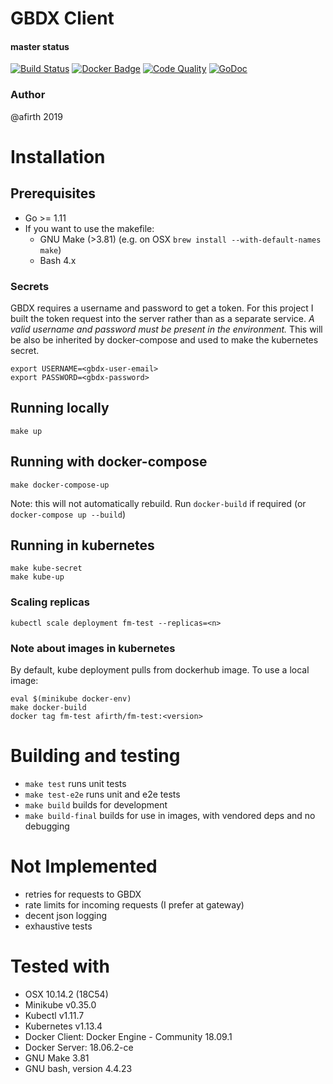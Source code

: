 # GBDX Client

#### master status

[![Build Status](https://travis-ci.org/afirth/fm-test.svg?branch=master)](https://travis-ci.org/afirth/fm-test) [![Docker Badge](https://img.shields.io/docker/cloud/build/afirth/fm-test.svg)](https://cloud.docker.com/repository/docker/afirth/fm-test) [![Code Quality](https://goreportcard.com/badge/github.com/afirth/fm-test)](https://goreportcard.com/report/github.com/afirth/fm-test) [![GoDoc](https://godoc.org/github.com/afirth/fm-test?status.svg)](https://godoc.org/github.com/afirth/fm-test)

### Author

@afirth 2019

# Installation

## Prerequisites

- Go >= 1.11
- If you want to use the makefile:
  - GNU Make (>3.81) (e.g. on OSX `brew install --with-default-names make`)
  - Bash 4.x

### Secrets

GBDX requires a username and password to get a token. For this project I built the token request into the server rather than as a separate service. _A valid username and password must be present in the environment._ This will be also be inherited by docker-compose and used to make the kubernetes secret.

```
export USERNAME=<gbdx-user-email>
export PASSWORD=<gbdx-password>
```

## Running locally

```
make up
```

## Running with docker-compose

```
make docker-compose-up
```

Note: this will not automatically rebuild. Run `docker-build` if required (or `docker-compose up --build`)

## Running in kubernetes

```
make kube-secret
make kube-up
```

### Scaling replicas

```
kubectl scale deployment fm-test --replicas=<n>
```

### Note about images in kubernetes

By default, kube deployment pulls from dockerhub image. To use a local image:

```
eval $(minikube docker-env)
make docker-build
docker tag fm-test afirth/fm-test:<version>
```

# Building and testing

- `make test` runs unit tests
- `make test-e2e` runs unit and e2e tests
- `make build` builds for development
- `make build-final` builds for use in images, with vendored deps and no debugging

# Not Implemented

- retries for requests to GBDX
- rate limits for incoming requests (I prefer at gateway)
- decent json logging
- exhaustive tests

# Tested with

- OSX 10.14.2 (18C54)
- Minikube v0.35.0
- Kubectl v1.11.7
- Kubernetes v1.13.4
- Docker Client: Docker Engine - Community 18.09.1
- Docker Server: 18.06.2-ce
- GNU Make 3.81
- GNU bash, version 4.4.23

